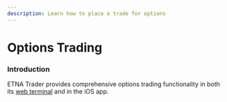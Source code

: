 ```yaml
---
description: Learn how to place a trade for options
---
```


# Options Trading

### Introduction

ETNA Trader provides comprehensive options trading functionality in both its [web terminal](../../../web-terminal/user-widgets/options.md) and in the iOS app.

